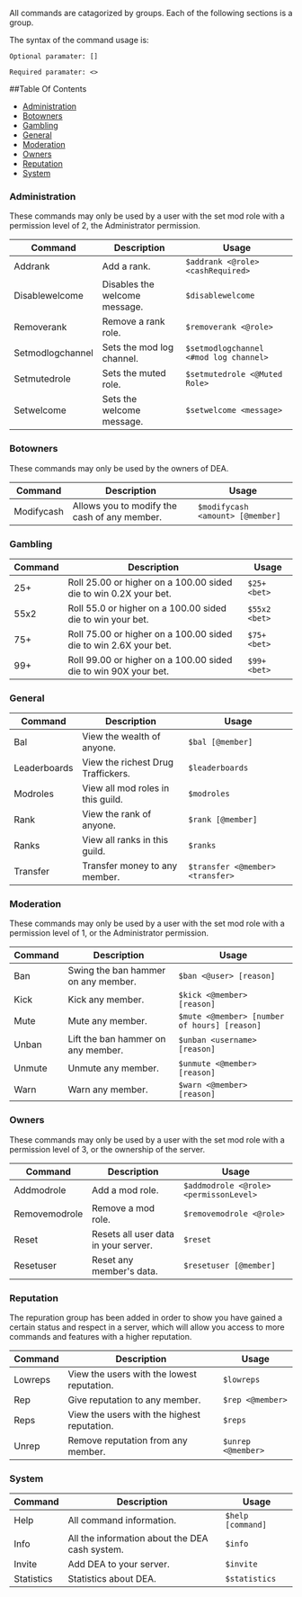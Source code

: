 All commands are catagorized by groups. Each of the following sections is a group.

The syntax of the command usage is:

`Optional paramater: []`

`Required paramater: <>`

##Table Of Contents
- [Administration](#administration)
- [Botowners](#botowners)
- [Gambling](#gambling)
- [General](#general)
- [Moderation](#moderation)
- [Owners](#owners)
- [Reputation](#reputation)
- [System](#system)

### Administration

These commands may only be used by a user with the set mod role with a permission level of 2, the Administrator permission.

Command | Description | Usage
---------------- | --------------| -------
Addrank|Add a rank.|`$addrank <@role> <cashRequired>`
Disablewelcome|Disables the welcome message.|`$disablewelcome`
Removerank|Remove a rank role.|`$removerank <@role>`
Setmodlogchannel|Sets the mod log channel.|`$setmodlogchannel <#mod log channel>`
Setmutedrole|Sets the muted role.|`$setmutedrole <@Muted Role>`
Setwelcome|Sets the welcome message.|`$setwelcome <message>`

### Botowners

These commands may only be used by the owners of DEA.

Command | Description | Usage
---------------- | --------------| -------
Modifycash|Allows you to modify the cash of any member.|`$modifycash <amount> [@member]`

### Gambling
Command | Description | Usage
---------------- | --------------| -------
25+|Roll 25.00 or higher on a 100.00 sided die to win 0.2X your bet.|`$25+ <bet>`
55x2|Roll 55.0 or higher on a 100.00 sided die to win your bet.|`$55x2 <bet>`
75+|Roll 75.00 or higher on a 100.00 sided die to win 2.6X your bet.|`$75+ <bet>`
99+|Roll 99.00 or higher on a 100.00 sided die to win 90X your bet.|`$99+ <bet>`

### General
Command | Description | Usage
---------------- | --------------| -------
Bal|View the wealth of anyone.|`$bal [@member]`
Leaderboards|View the richest Drug Traffickers.|`$leaderboards`
Modroles|View all mod roles in this guild.|`$modroles`
Rank|View the rank of anyone.|`$rank [@member]`
Ranks|View all ranks in this guild.|`$ranks`
Transfer|Transfer money to any member.|`$transfer <@member> <transfer>`

### Moderation

These commands may only be used by a user with the set mod role with a permission level of 1, or the Administrator permission.

Command | Description | Usage
---------------- | --------------| -------
Ban|Swing the ban hammer on any member.|`$ban <@user> [reason]`
Kick|Kick any member.|`$kick <@member> [reason]`
Mute|Mute any member.|`$mute <@member> [number of hours] [reason]`
Unban|Lift the ban hammer on any member.|`$unban <username> [reason]`
Unmute|Unmute any member.|`$unmute <@member> [reason]`
Warn|Warn any member.|`$warn <@member> [reason]`

### Owners

These commands may only be used by a user with the set mod role with a permission level of 3, or the ownership of the server.

Command | Description | Usage
---------------- | --------------| -------
Addmodrole|Add a mod role.|`$addmodrole <@role> <permissonLevel>`
Removemodrole|Remove a mod role.|`$removemodrole <@role>`
Reset|Resets all user data in your server.|`$reset`
Resetuser|Reset any member's data.|`$resetuser [@member]`

### Reputation

The repuration group has been added in order to show you have gained a certain status and respect in a server, which will allow you access to more commands and features with a higher reputation.

Command | Description | Usage
---------------- | --------------| -------
Lowreps|View the users with the lowest reputation.|`$lowreps`
Rep|Give reputation to any member.|`$rep <@member>`
Reps|View the users with the highest reputation.|`$reps`
Unrep|Remove reputation from any member.|`$unrep <@member>`

### System
Command | Description | Usage
---------------- | --------------| -------
Help|All command information.|`$help [command]`
Info|All the information about the DEA cash system.|`$info`
Invite|Add DEA to your server.|`$invite`
Statistics|Statistics about DEA.|`$statistics`
